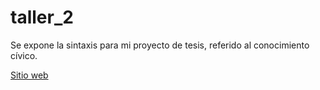 # taller_2

Se expone la sintaxis para mi proyecto de tesis, referido al conocimiento cívico.

[Sitio web](https://franciscomeneses.github.io/taller_2/)

